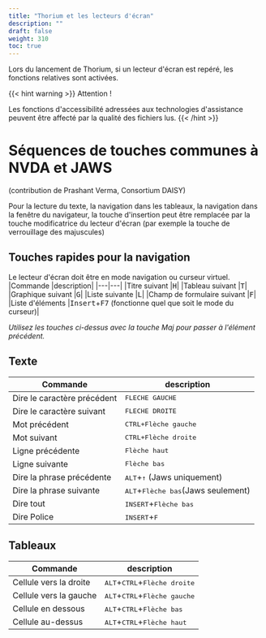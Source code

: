 ```yaml
---
title: "Thorium et les lecteurs d'écran"
description: ""
draft: false
weight: 310
toc: true
---
```


Lors du lancement de Thorium, si un lecteur d'écran est repéré, les fonctions relatives sont activées.

{{< hint warning >}}
Attention !

Les fonctions d'accessibilité adressées aux technologies d'assistance peuvent être affecté par la qualité des fichiers lus. 
{{< /hint >}}


# Séquences de touches communes à NVDA et JAWS

(contribution de Prashant Verma, Consortium DAISY)

Pour la lecture du texte, la navigation dans les tableaux, la navigation dans la fenêtre du navigateur, la touche d'insertion peut être remplacée par la touche modificatrice du lecteur d'écran (par exemple la touche de verrouillage des majuscules)

## Touches rapides pour la navigation 

Le lecteur d'écran doit être en mode navigation ou curseur virtuel.
|Commande |description|
|---|---|
|Titre suivant |<kbd>H</kbd>|
|Tableau suivant |<kbd>T</kbd>|
|Graphique suivant |<kbd>G</kbd>|
|Liste suivante |<kbd>L</kbd>|
|Champ de formulaire suivant |<kbd>F</kbd>|
|Liste d'éléments |<kbd>Insert</kbd>+<kbd>F7</kbd> (fonctionne quel que soit le mode du curseur)|

*Utilisez les touches ci-dessus avec la touche Maj pour passer à l'élément précédent.*

## Texte
|Commande |description|
|---|---|
|Dire le caractère précédent |<kbd>FLECHE GAUCHE</kbd>|
|Dire le caractère suivant |<kbd>FLECHE DROITE</kbd>|
|Mot précédent |<kbd>CTRL+<kbd>Flèche gauche</kbd>|
|Mot suivant |<kbd>CTRL+<kbd>Flèche droite</kbd>|
|Ligne précédente |<kbd>Flèche haut</kbd>|
|Ligne suivante |<kbd>Flèche bas</kbd>|
|Dire la phrase précédente |<kbd>ALT</kbd>+<kbd>&uarr;</kbd> (Jaws uniquement)|
|Dire la phrase suivante |<kbd>ALT</kbd>+<kbd>Flèche bas</kbd>(Jaws seulement)|
|Dire tout |<kbd>INSERT</kbd>+<kbd>Flèche bas</kbd>|
|Dire Police |<kbd>INSERT</kbd>+<kbd>F</kbd>|

## Tableaux
|Commande |description|
|---|---|
|Cellule vers la droite |<kbd>ALT</kbd>+<kbd>CTRL</kbd>+<kbd>Flèche droite</kbd>|
|Cellule vers la gauche |<kbd>ALT</kbd>+<kbd>CTRL</kbd>+<kbd>Flèche gauche</kbd>|
|Cellule en dessous |<kbd>ALT</kbd>+<kbd>CTRL</kbd>+<kbd>Flèche bas</kbd>|
|Cellule au-dessus |<kbd>ALT</kbd>+<kbd>CTRL</kbd>+<kbd>Flèche haut</kbd>|
